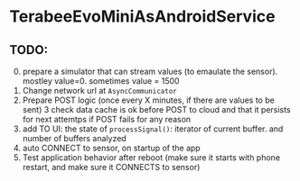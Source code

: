 # TerabeeEvoMiniAsAndroidService

## TODO:
0. prepare a simulator that can stream values (to emaulate the sensor). mostley value=0. sometimes value = 1500 
1. Change network url at `AsyncCommunicator`
2. Prepare POST logic (once every X minutes, if there are values to be sent)
3  check data cache is ok before POST to cloud and that it persists for next attemtps if POST fails for any reason
4. add TO UI:  the state of `processSignal()`: iterator of current buffer. and number of buffers analyzed
5. auto CONNECT to sensor, on startup of the app
6. Test application behavior after reboot (make sure it starts with phone restart, and make sure it CONNECTS to sensor)
